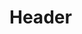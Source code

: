 <!-- TITLE: Peau de guépard -->
<!-- SUBTITLE: Présentation de la peau de guépard dans la spiritualité africaine -->

# Header